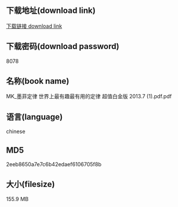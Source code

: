 ## 下载地址(download link)
[下载链接 download link](https://voluble-croquembouche-d321dc.netlify.app/?s=MK_%E5%A2%A8%E8%8F%B2%E5%AE%9A%E5%BE%8B+%E4%B8%96%E7%95%8C%E4%B8%8A%E6%9C%80%E6%9C%89%E8%B6%A3%E6%9C%80%E6%9C%89%E7%94%A8%E7%9A%84%E5%AE%9A%E5%BE%8B+%E8%B6%85%E5%80%BC%E7%99%BD%E9%87%91%E7%89%88+2013.7++%281%29.pdf)

## 下载密码(download password)
8078

## 名称(book name)
MK_墨菲定律 世界上最有趣最有用的定律 超值白金版 2013.7  (1).pdf.pdf

## 语言(language)
chinese

## MD5
2eeb8650a7e7c6b42edaef6106705f8b

## 大小(filesize)
155.9 MB
